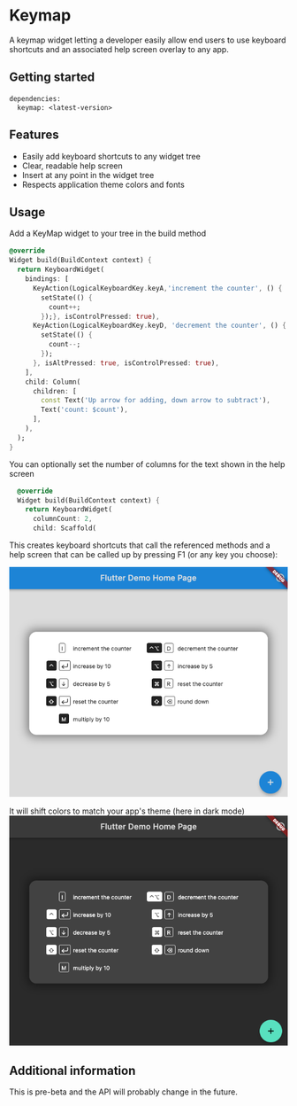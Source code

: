 # Keymap

A keymap widget letting a developer easily allow end users to use keyboard shortcuts
and an associated help screen overlay to any app.

## Getting started

[//]: # ([![pub package]&#40;https://img.shields.io/pub/v/keymap.svg&#41;]&#40;https://pub.dev/packages/keymap&#41;)

```
dependencies:
  keymap: <latest-version>
```

## Features

- Easily add keyboard shortcuts to any widget tree
- Clear, readable help screen 
- Insert at any point in the widget tree
- Respects application theme colors and fonts

## Usage

Add a KeyMap widget to your tree in the build method
```dart
@override
Widget build(BuildContext context) {
  return KeyboardWidget(
    bindings: [
      KeyAction(LogicalKeyboardKey.keyA,'increment the counter', () {
        setState(() {
          count++;
        });}, isControlPressed: true),
      KeyAction(LogicalKeyboardKey.keyD, 'decrement the counter', () {
        setState(() {
          count--;
        });
      }, isAltPressed: true, isControlPressed: true),
    ],
    child: Column(
      children: [
        const Text('Up arrow for adding, down arrow to subtract'),
        Text('count: $count'),
      ],
    ),
  );
}
```

You can optionally set the number of columns for the text shown in the help screen

```dart
  @override
  Widget build(BuildContext context) {
    return KeyboardWidget(
      columnCount: 2,
      child: Scaffold(

```
This creates keyboard shortcuts that call the referenced methods and a help screen
that can be called up by pressing F1 (or any key you choose):

![example app in light mode](doc/light_mode.png)

It will shift colors to match your app's theme (here in dark mode)
![dark mode](doc/dark_mode.png)
## Additional information

This is pre-beta and the API will probably change in the future.
